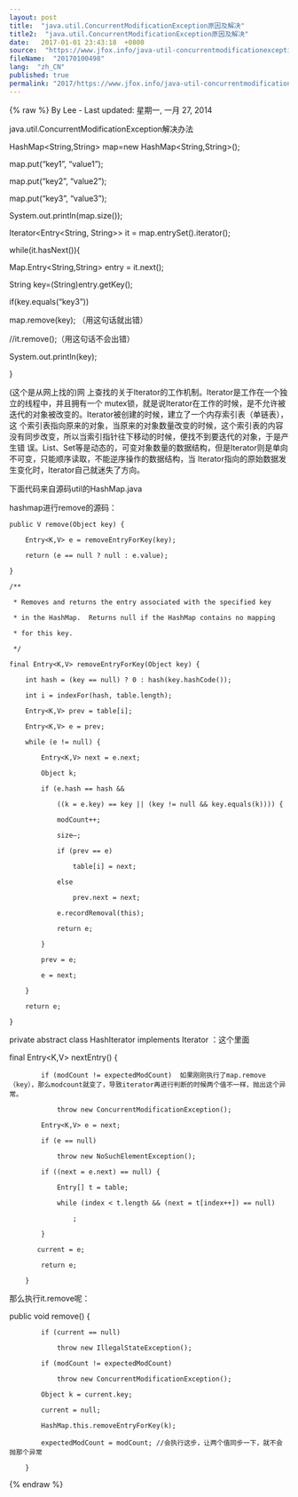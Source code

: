 ```yaml
---
layout: post
title:  "java.util.ConcurrentModificationException原因及解决"
title2:  "java.util.ConcurrentModificationException原因及解决"
date:   2017-01-01 23:43:18  +0800
source:  "https://www.jfox.info/java-util-concurrentmodificationexception%e5%8e%9f%e5%9b%a0%e5%8f%8a%e8%a7%a3%e5%86%b3.html"
fileName:  "20170100498"
lang:  "zh_CN"
published: true
permalink: "2017/https://www.jfox.info/java-util-concurrentmodificationexception%e5%8e%9f%e5%9b%a0%e5%8f%8a%e8%a7%a3%e5%86%b3.html"
---
```

{% raw %}
By Lee - Last updated: 星期一, 一月 27, 2014

java.util.ConcurrentModificationException解决办法

HashMap<String,String> map=new HashMap<String,String>();

map.put(“key1”, “value1”);

map.put(“key2”, “value2”);

map.put(“key3”, “value3”);

System.out.println(map.size());

Iterator<Entry<String, String>> it = map.entrySet().iterator();

while(it.hasNext()){

Map.Entry<String,String> entry = it.next();

String key=(String)entry.getKey();

if(key.equals(“key3”))

map.remove(key); （用这句话就出错）

//it.remove();（用这句话不会出错）

System.out.println(key);

}

(这个是从网上找的)网 上查找的关于Iterator的工作机制。Iterator是工作在一个独立的线程中，并且拥有一个 mutex锁，就是说Iterator在工作的时候，是不允许被迭代的对象被改变的。Iterator被创建的时候，建立了一个内存索引表（单链表），这 个索引表指向原来的对象，当原来的对象数量改变的时候，这个索引表的内容没有同步改变，所以当索引指针往下移动的时候，便找不到要迭代的对象，于是产生错 误。List、Set等是动态的，可变对象数量的数据结构，但是Iterator则是单向不可变，只能顺序读取，不能逆序操作的数据结构，当 Iterator指向的原始数据发生变化时，Iterator自己就迷失了方向。

下面代码来自源码util的HashMap.java

hashmap进行remove的源码：

    public V remove(Object key) {

        Entry<K,V> e = removeEntryForKey(key);

        return (e == null ? null : e.value);

    }

    /**

     * Removes and returns the entry associated with the specified key

     * in the HashMap.  Returns null if the HashMap contains no mapping

     * for this key.

     */

    final Entry<K,V> removeEntryForKey(Object key) {

        int hash = (key == null) ? 0 : hash(key.hashCode());

        int i = indexFor(hash, table.length);

        Entry<K,V> prev = table[i];

        Entry<K,V> e = prev;

        while (e != null) {

            Entry<K,V> next = e.next;

            Object k;

            if (e.hash == hash &&

                ((k = e.key) == key || (key != null && key.equals(k)))) {

                modCount++;

                size–;

                if (prev == e)

                    table[i] = next;

                else

                    prev.next = next;

                e.recordRemoval(this);

                return e;

            }

            prev = e;

            e = next;

        }

        return e;

    }

 private abstract class HashIterator<E> implements Iterator<E> ：这个里面

 final Entry<K,V> nextEntry() {

            if (modCount != expectedModCount)  如果刚刚执行了map.remove（key），那么modcount就变了，导致iterator再进行判断的时候两个值不一样，抛出这个异常。

                throw new ConcurrentModificationException();

            Entry<K,V> e = next;

            if (e == null)

                throw new NoSuchElementException();

            if ((next = e.next) == null) {

                Entry[] t = table;

                while (index < t.length && (next = t[index++]) == null)

                    ;

            }

           current = e;

            return e;

        }

那么执行it.remove呢：

public void remove() {

            if (current == null)

                throw new IllegalStateException();

            if (modCount != expectedModCount)

                throw new ConcurrentModificationException();

            Object k = current.key;

            current = null;

            HashMap.this.removeEntryForKey(k);

            expectedModCount = modCount; //会执行这步，让两个值同步一下，就不会抛那个异常

        }
{% endraw %}